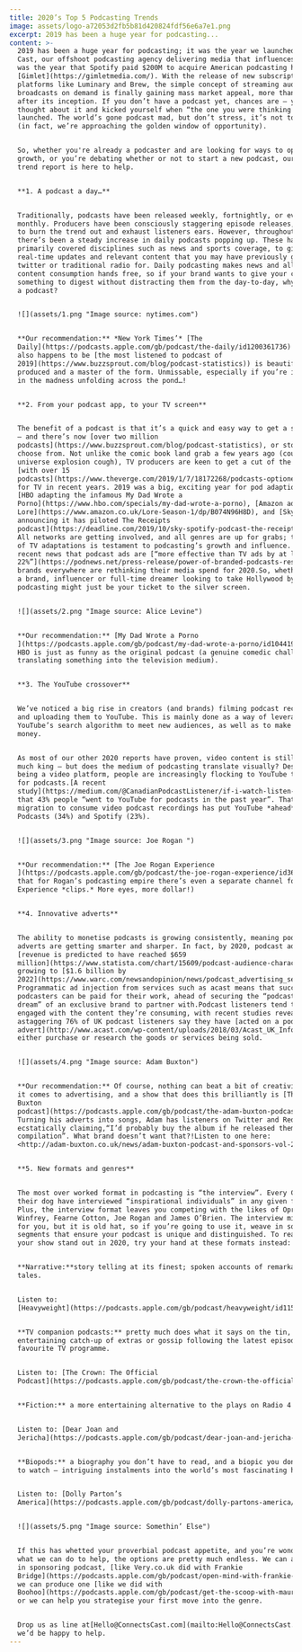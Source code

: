 ```yaml
---
title: 2020’s Top 5 Podcasting Trends
image: assets/logo-a72053d2fb5b81d420824fdf56e6a7e1.png
excerpt: 2019 has been a huge year for podcasting...
content: >-
  2019 has been a huge year for podcasting; it was the year we launched Connects
  Cast, our offshoot podcasting agency delivering media that influences, and it
  was the year that Spotify paid $200M to acquire American podcasting hub,
  [Gimlet](https://gimletmedia.com/). With the release of new subscription
  platforms like Luminary and Brew, the simple concept of streaming audio
  broadcasts on demand is finally gaining mass market appeal, more than 10 years
  after its inception. If you don’t have a podcast yet, chances are – you’ve
  thought about it and kicked yourself when “the one you were thinking about”
  launched. The world’s gone podcast mad, but don’t stress, it’s not too late
  (in fact, we’re approaching the golden window of opportunity).


  So, whether you're already a podcaster and are looking for ways to optimise
  growth, or you’re debating whether or not to start a new podcast, our 2020
  trend report is here to help.


  **1. A podcast a day…**


  Traditionally, podcasts have been released weekly, fortnightly, or even
  monthly. Producers have been consciously staggering episode releases, wary not
  to burn the trend out and exhaust listeners ears. However, throughout 2019,
  there’s been a steady increase in daily podcasts popping up. These have
  primarily covered disciplines such as news and sports coverage, to give you
  real-time updates and relevant content that you may have previously gone to
  twitter or traditional radio for. Daily podcasting makes news and all other
  content consumption hands free, so if your brand wants to give your customers
  something to digest without distracting them from the day-to-day, why not try
  a podcast?


  ![](assets/1.png "Image source: nytimes.com")


  **Our recommendation:** *New York Times’* [The
  Daily](https://podcasts.apple.com/gb/podcast/the-daily/id1200361736) (which
  also happens to be [the most listened to podcast of
  2019](https://www.buzzsprout.com/blog/podcast-statistics)) is beautifully
  produced and a master of the form. Unmissable, especially if you’re interested
  in the madness unfolding across the pond…!


  **2. From your podcast app, to your TV screen**


  The benefit of a podcast is that it’s a quick and easy way to get a story told
  – and there’s now [over two million
  podcasts](https://www.buzzsprout.com/blog/podcast-statistics), or stories, to
  choose from. Not unlike the comic book land grab a few years ago (cough Marvel
  universe explosion cough), TV producers are keen to get a cut of the pie –
  [with over 15
  podcasts](https://www.theverge.com/2019/1/7/18172268/podcasts-optioned-tv-adaptation-welcome-to-night-vale-homecoming-lore-justin-mcelroy-jeffrey-cranor)optioned
  for TV in recent years. 2019 was a big, exciting year for pod adaptions, with
  [HBO adapting the infamous My Dad Wrote a
  Porno](https://www.hbo.com/specials/my-dad-wrote-a-porno), [Amazon adapting
  Lore](https://www.amazon.co.uk/Lore-Season-1/dp/B074N96H8D), and [Sky recently
  announcing it has piloted The Receipts
  podcast](https://deadline.com/2019/10/sky-spotify-podcast-the-receipts-tv-show-1202767996/).
  All networks are getting involved, and all genres are up for grabs; the rise
  of TV adaptations is testament to podcasting’s growth and influence. With the
  recent news that podcast ads are [“more effective than TV ads by at least
  22%”](https://podnews.net/press-release/power-of-branded-podcasts-research),
  brands everywhere are rethinking their media spend for 2020.So, whether you’re
  a brand, influencer or full-time dreamer looking to take Hollywood by storm,
  podcasting might just be your ticket to the silver screen.


  ![](assets/2.png "Image source: Alice Levine")


  **Our recommendation:** [My Dad Wrote a Porno
  ](https://podcasts.apple.com/gb/podcast/my-dad-wrote-a-porno/id1044196249)on
  HBO is just as funny as the original podcast (a genuine comedic challenge when
  translating something into the television medium).


  **3. The YouTube crossover**


  We’ve noticed a big rise in creators (and brands) filming podcast recordings
  and uploading them to YouTube. This is mainly done as a way of leveraging
  YouTube’s search algorithm to meet new audiences, as well as to make more
  money.


  As most of our other 2020 reports have proven, video content is still very
  much king – but does the medium of podcasting translate visually? Despite
  being a video platform, people are increasingly flocking to YouTube to look
  for podcasts.[A recent
  study](https://medium.com/@CanadianPodcastListener/if-i-watch-listen-to-it-on-youtube-is-it-still-a-podcast-22e64a0129ab)found
  that 43% people “went to YouTube for podcasts in the past year”. That en masse
  migration to consume video podcast recordings has put YouTube *ahead* of Apple
  Podcasts (34%) and Spotify (23%).


  ![](assets/3.png "Image source: Joe Rogan ")


  **Our recommendation:** [The Joe Rogan Experience
  ](https://podcasts.apple.com/gb/podcast/the-joe-rogan-experience/id360084272)(note
  that for Rogan’s podcasting empire there’s even a separate channel for his
  Experience *clips.* More eyes, more dollar!)


  **4. Innovative adverts**


  The ability to monetise podcasts is growing consistently, meaning podcasts
  adverts are getting smarter and sharper. In fact, by 2020, podcast advertising
  [revenue is predicted to have reached $659
  million](https://www.statista.com/chart/15609/podcast-audience-characteristics/),
  growing to [$1.6 billion by
  2022](https://www.warc.com/newsandopinion/news/podcast_advertising_set_to_double/41998?utm_source=podnews.net&utm_medium=email&utm_campaign=podnews.net:2019-04-26).
  Programmatic ad injection from services such as acast means that successful
  podcasters can be paid for their work, ahead of securing the “podcasting
  dream” of an exclusive brand to partner with.Podcast listeners tend to be very
  engaged with the content they’re consuming, with recent studies revealing that
  astaggering 76% of UK podcast listeners say they have [acted on a podcast
  advert](http://www.acast.com/wp-content/uploads/2018/03/Acast_UK_Infographics.pdf)to
  either purchase or research the goods or services being sold.


  ![](assets/4.png "Image source: Adam Buxton")


  **Our recommendation:** Of course, nothing can beat a bit of creativity when
  it comes to advertising, and a show that does this brilliantly is [The Adam
  Buxton
  podcast](https://podcasts.apple.com/gb/podcast/the-adam-buxton-podcast/id1040481893).
  Turning his adverts into songs, Adam has listeners on Twitter and Reddit
  ecstatically claiming,“I’d probably buy the album if he released them in a
  compilation”. What brand doesn’t want that?!Listen to one here:
  <http://adam-buxton.co.uk/news/adam-buxton-podcast-and-sponsors-vol-2>


  **5. New formats and genres**


  The most over worked format in podcasting is “the interview”. Every CEO and
  their dog have interviewed “inspirational individuals” in any given field.
  Plus, the interview format leaves you competing with the likes of Oprah
  Winfrey, Fearne Cotton, Joe Rogan and James O’Brien. The interview might work
  for you, but it is old hat, so if you’re going to use it, weave in some extra
  segments that ensure your podcast is unique and distinguished. To really make
  your show stand out in 2020, try your hand at these formats instead:


  **Narrative:**story telling at its finest; spoken accounts of remarkable
  tales.


  Listen to:
  [Heavyweight](https://podcasts.apple.com/gb/podcast/heavyweight/id1150800298)


  **TV companion podcasts:** pretty much does what it says on the tin, an
  entertaining catch-up of extras or gossip following the latest episode of your
  favourite TV programme.


  Listen to: [The Crown: The Official
  Podcast](https://podcasts.apple.com/gb/podcast/the-crown-the-official-podcast/id1485757121)


  **Fiction:** a more entertaining alternative to the plays on Radio 4!


  Listen to: [Dear Joan and
  Jericha](https://podcasts.apple.com/gb/podcast/dear-joan-and-jericha-julia-davis-and-vicki-pepperdine/id1376577916)


  **Biopods:** a biography you don’t have to read, and a biopic you don’t have
  to watch – intriguing instalments into the world’s most fascinating humans.


  Listen to: [Dolly Parton’s
  America](https://podcasts.apple.com/gb/podcast/dolly-partons-america/id1481398762)


  ![](assets/5.png "Image source: Somethin’ Else")


  If this has whetted your proverbial podcast appetite, and you’re wondering
  what we can do to help, the options are pretty much endless. We can assist you
  in sponsoring podcast, [like Very.co.uk did with Frankie
  Bridge](https://podcasts.apple.com/gb/podcast/open-mind-with-frankie-bridge/id1481867200),
  we can produce one [like we did with
  Boohoo](https://podcasts.apple.com/gb/podcast/get-the-scoop-with-maura-higgins/id1480101566),
  or we can help you strategise your first move into the genre.


  Drop us as line at[Hello@ConnectsCast.com](mailto:Hello@ConnectsCast.com)and
  we’d be happy to help.
---
```


